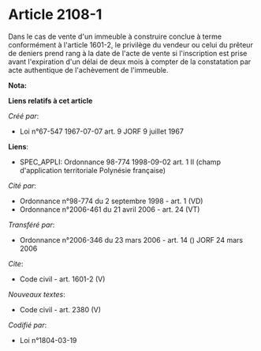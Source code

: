 # Article 2108-1

Dans le cas de vente d'un immeuble à construire conclue à terme conformément à l'article 1601-2, le privilège du vendeur ou
celui du prêteur de deniers prend rang à la date de l'acte de vente si l'inscription est prise avant l'expiration d'un délai
de deux mois à compter de la constatation par acte authentique de l'achèvement de l'immeuble.

**Nota:**



**Liens relatifs à cet article**

_Créé par_:

  - Loi n°67-547 1967-07-07 art. 9 JORF 9 juillet 1967

**Liens**:

  - SPEC_APPLI: Ordonnance 98-774 1998-09-02 art. 1 II (champ d'application territoriale Polynésie française)

_Cité par_:

  - Ordonnance n°98-774 du 2 septembre 1998 - art. 1 (VD)
  - Ordonnance n°2006-461 du 21 avril 2006 - art. 24 (VT)

_Transféré par_:

  - Ordonnance n°2006-346 du 23 mars 2006 - art. 14 () JORF 24 mars 2006

_Cite_:

  - Code civil - art. 1601-2 (V)

_Nouveaux textes_:

  - Code civil - art. 2380 (V)

_Codifié par_:

  - Loi n°1804-03-19
